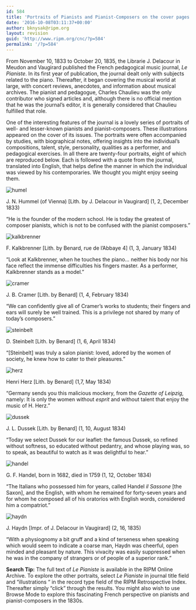 ```yaml
---
id: 584
title: 'Portraits of Pianists and Pianist-Composers on the cover pages of <i>Le Pianiste</i> (1833-1835)'
date: '2016-10-08T03:11:37+00:00'
author: bknysak@ripm.org
layout: revision
guid: 'http://www.ripm.org/cnc/?p=584'
permalink: '/?p=584'
---
```


From November 10, 1833 to October 20, 1835, the Librarie J. Delacour in Meudon and Vaugirard published the French pedagogical music journal, *Le Pianiste*. In its first year of publication, the journal dealt only with subjects related to the piano. Thereafter, it began covering the musical world at large, with concert reviews, anecdotes, and information about musical archives. The pianist and pedagogue, Charles Chaulieu was the only contributor who signed articles and, although there is no official mention that he was the journal’s editor, it is generally considered that Chaulieu fulfilled that role.

One of the interesting features of the journal is a lovely series of portraits of well- and lesser-known pianists and pianist–composers. These illustrations appeared on the cover of its issues. The portraits were often accompanied by studies, with biographical notes, offering insights into the individual’s compositions, talent, style, personality, qualities as a performer, and pedagogical exercises. In all there are twenty-four portraits, eight of which are reproduced below. Each is followed with a quote from the journal, translated into English, that helps define the manner in which the individual was viewed by his contemporaries. We thought you might enjoy seeing them.

![humel](http://www.ripm.org/cnc/wp-content/uploads/2016/09/Humel.jpg)

J. N. Hummel (of Vienna) \[Lith. by J. Delacour in Vaugirard\] (1, 2, December 1833)

“He is the founder of the modern school. He is today the greatest of composer pianists, which is not to be confused with the pianist composers.”

![kalkbrenner](http://www.ripm.org/cnc/wp-content/uploads/2016/09/Kalkbrenner.jpg)

F. Kalkbrenner \[Lith. by Benard, rue de l’Abbaye 4\] (1, 3, January 1834)

“Look at Kalkbrenner, when he touches the piano… neither his body nor his face reflect the immense difficulties his fingers master. As a performer, Kalkbrenner stands as a model.”

![cramer](http://www.ripm.org/cnc/wp-content/uploads/2016/09/Cramer.jpg)

J. B. Cramer \[Lith. by Benard\] (1, 4, February 1834)

“We can confidently give all of Cramer’s works to students; their fingers and ears will surely be well trained. This is a privilege not shared by many of today’s composers.”

![steinbelt](http://www.ripm.org/cnc/wp-content/uploads/2016/09/Steinbelt.jpg)

D. Steinbelt \[Lith. by Benard\] (1, 6, April 1834)

“\[Steinbelt\] was truly a salon pianist: loved, adored by the women of society, he knew how to cater to their pleasures.”

![herz](http://www.ripm.org/cnc/wp-content/uploads/2016/09/Herz.jpg)

Henri Herz \[Lith. by Benard\] (1,7, May 1834)

“Germany sends you this malicious mockery, from the *Gazette of Leipzig,* namely: It is only the women without *esprit* and without talent that enjoy the music of H. Herz.”

![dussek](http://www.ripm.org/cnc/wp-content/uploads/2016/09/Dussek.jpg)

J. L. Dussek \[Lith. by Benard\] (1, 10, August 1834)

“Today we select Dussek for our leaflet: the famous Dussek, so refined without softness, so educated without pedantry, and whose playing was, so to speak, as beautiful to watch as it was delightful to hear.”

![handel](http://www.ripm.org/cnc/wp-content/uploads/2016/09/Handel.jpg)

G. F. Handel, born in 1682, died in 1759 (1, 12, October 1834)

“The Italians who possessed him for years, called Handel *il Sassone* \[the Saxon\], and the English, with whom he remained for forty-seven years and for whom he composed all of his oratorios with English words, considered him a compatriot.”

![haydn](http://www.ripm.org/cnc/wp-content/uploads/2016/09/Haydn.jpg)

J. Haydn \[Impr. of J. Delacour in Vaugirard\] (2, 16, 1835)

“With a physiognomy a bit gruff and a kind of terseness when speaking which would seem to indicate a coarse man, Haydn was cheerful, open minded and pleasant by nature. This vivacity was easily suppressed when he was in the company of strangers or of people of a superior rank.”

**Search Tip:** The full text of *Le Pianiste* is available in the RIPM Online Archive. To explore the other portraits, select *Le Pianiste* in journal title field and “illustrations “ in the record type field of the RIPM Retrospective Index. Thereafter simply “click” through the results. You might also wish to use Browse Mode to explore this fascinating French perspective on pianists and pianist-composers in the 1830s.